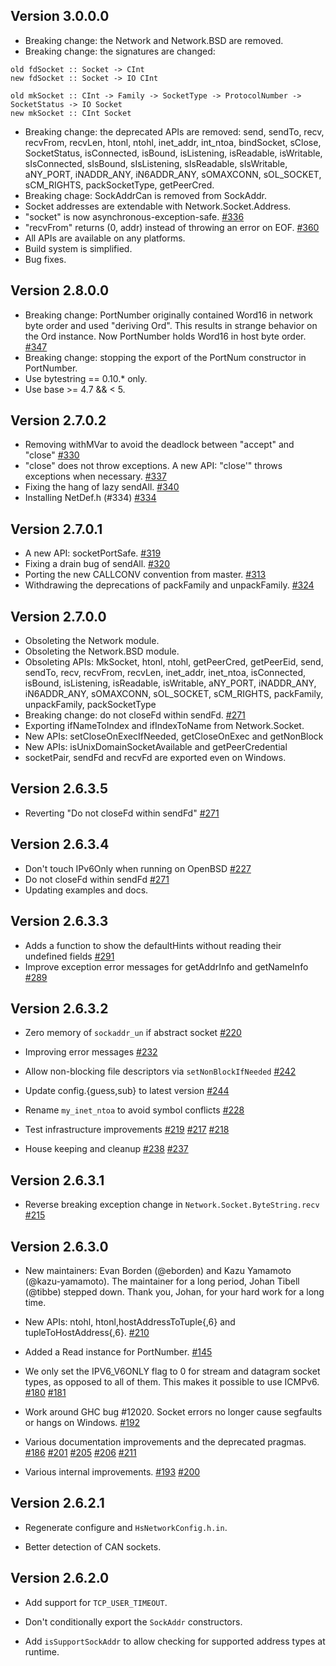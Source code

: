 ## Version 3.0.0.0

* Breaking change: the Network and Network.BSD are removed.
* Breaking change: the signatures are changed:
```
old fdSocket :: Socket -> CInt
new fdSocket :: Socket -> IO CInt

old mkSocket :: CInt -> Family -> SocketType -> ProtocolNumber -> SocketStatus -> IO Socket
new mkSocket :: CInt Socket
```
* Breaking change: the deprecated APIs are removed: send, sendTo, recv, recvFrom, recvLen, htonl, ntohl, inet_addr, int_ntoa, bindSocket, sClose, SocketStatus, isConnected, isBound, isListening, isReadable, isWritable, sIsConnected, sIsBound, sIsListening, sIsReadable, sIsWritable, aNY_PORT, iNADDR_ANY, iN6ADDR_ANY, sOMAXCONN, sOL_SOCKET, sCM_RIGHTS, packSocketType, getPeerCred.
* Breaking chage: SockAddrCan is removed from SockAddr.
* Socket addresses are extendable with Network.Socket.Address.
* "socket" is now asynchronous-exception-safe.
  [#336](https://github.com/haskell/network/pull/336)
* "recvFrom" returns (0, addr) instead of throwing an error on EOF.
  [#360](https://github.com/haskell/network/pull/360)
* All APIs are available on any platforms.
* Build system is simplified.
* Bug fixes.

## Version 2.8.0.0

* Breaking change: PortNumber originally contained Word16 in network
  byte order and used "deriving Ord". This results in strange behavior
  on the Ord instance. Now PortNumber holds Word16 in host byte order.
  [#347](https://github.com/haskell/network/pull/347)
* Breaking change: stopping the export of the PortNum constructor in
  PortNumber.
* Use bytestring == 0.10.* only.
* Use base >= 4.7 && < 5.

## Version 2.7.0.2

* Removing withMVar to avoid the deadlock between "accept" and "close"
   [#330](https://github.com/haskell/network/pull/330)
* "close" does not throw exceptions. A new API: "close'" throws
   exceptions when necessary.
   [#337](https://github.com/haskell/network/pull/337)
* Fixing the hang of lazy sendAll.
   [#340](https://github.com/haskell/network/pull/340)
* Installing NetDef.h (#334)
   [#334](https://github.com/haskell/network/pull/334)

## Version 2.7.0.1

 * A new API: socketPortSafe.
   [#319](https://github.com/haskell/network/pull/319)
 * Fixing a drain bug of sendAll.
   [#320](https://github.com/haskell/network/pull/320)
 * Porting the new CALLCONV convention from master.
   [#313](https://github.com/haskell/network/pull/313)
 * Withdrawing the deprecations of packFamily and unpackFamily.
   [#324](https://github.com/haskell/network/pull/324)

## Version 2.7.0.0

 * Obsoleting the Network module.
 * Obsoleting the Network.BSD module.
 * Obsoleting APIs: MkSocket, htonl, ntohl,
              getPeerCred, getPeerEid,
              send, sendTo, recv, recvFrom, recvLen,
              inet_addr, inet_ntoa,
              isConnected, isBound, isListening, isReadable, isWritable,
              aNY_PORT, iNADDR_ANY, iN6ADDR_ANY, sOMAXCONN,
              sOL_SOCKET, sCM_RIGHTS,
              packFamily, unpackFamily, packSocketType
 * Breaking change: do not closeFd within sendFd.
   [#271](https://github.com/haskell/network/pull/271)
 * Exporting ifNameToIndex and ifIndexToName from Network.Socket.
 * New APIs: setCloseOnExecIfNeeded, getCloseOnExec and getNonBlock
 * New APIs: isUnixDomainSocketAvailable and getPeerCredential
 * socketPair, sendFd and recvFd are exported even on Windows.

## Version 2.6.3.5

 * Reverting "Do not closeFd within sendFd"
   [#271](https://github.com/haskell/network/pull/271)

## Version 2.6.3.4

 * Don't touch IPv6Only when running on OpenBSD
   [#227](https://github.com/haskell/network/pull/227)
 * Do not closeFd within sendFd
   [#271](https://github.com/haskell/network/pull/271)
 * Updating examples and docs.

## Version 2.6.3.3

 * Adds a function to show the defaultHints without reading their undefined fields
   [#291](https://github.com/haskell/network/pull/292)
 * Improve exception error messages for getAddrInfo and getNameInfo
   [#289](https://github.com/haskell/network/pull/289)

## Version 2.6.3.2

 * Zero memory of `sockaddr_un` if abstract socket
   [#220](https://github.com/haskell/network/pull/220)

 * Improving error messages
   [#232](https://github.com/haskell/network/pull/232)

 * Allow non-blocking file descriptors via `setNonBlockIfNeeded`
   [#242](https://github.com/haskell/network/pull/242)

 * Update config.{guess,sub} to latest version
   [#244](https://github.com/haskell/network/pull/244)

 * Rename `my_inet_ntoa` to avoid symbol conflicts
   [#228](https://github.com/haskell/network/pull/228)

 * Test infrastructure improvements
   [#219](https://github.com/haskell/network/pull/219)
   [#217](https://github.com/haskell/network/pull/217)
   [#218](https://github.com/haskell/network/pull/218)

 * House keeping and cleanup
   [#238](https://github.com/haskell/network/pull/238)
   [#237](https://github.com/haskell/network/pull/237)

## Version 2.6.3.1

 * Reverse breaking exception change in `Network.Socket.ByteString.recv`
   [#215](https://github.com/haskell/network/issues/215)

## Version 2.6.3.0

 * New maintainers: Evan Borden (@eborden) and Kazu Yamamoto (@kazu-yamamoto).
   The maintainer for a long period, Johan Tibell (@tibbe) stepped down.
   Thank you, Johan, for your hard work for a long time.

 * New APIs: ntohl, htonl,hostAddressToTuple{,6} and tupleToHostAddress{,6}.
   [#210](https://github.com/haskell/network/pull/210)

 * Added a Read instance for PortNumber. [#145](https://github.com/haskell/network/pull/145)

 * We only set the IPV6_V6ONLY flag to 0 for stream and datagram socket types,
   as opposed to all of them. This makes it possible to use ICMPv6.
   [#180](https://github.com/haskell/network/pull/180)
   [#181](https://github.com/haskell/network/pull/181)

 * Work around GHC bug #12020. Socket errors no longer cause segfaults or
   hangs on Windows. [#192](https://github.com/haskell/network/pull/192)

 * Various documentation improvements and the deprecated pragmas.
   [#186](https://github.com/haskell/network/pull/186)
   [#201](https://github.com/haskell/network/issues/201)
   [#205](https://github.com/haskell/network/pull/205)
   [#206](https://github.com/haskell/network/pull/206)
   [#211](https://github.com/haskell/network/issues/211)

 * Various internal improvements.
   [#193](https://github.com/haskell/network/pull/193)
   [#200](https://github.com/haskell/network/pull/200)

## Version 2.6.2.1

 * Regenerate configure and `HsNetworkConfig.h.in`.

 * Better detection of CAN sockets.

## Version 2.6.2.0

 * Add support for `TCP_USER_TIMEOUT`.

 * Don't conditionally export the `SockAddr` constructors.

 * Add `isSupportSockAddr` to allow checking for supported address types
   at runtime.
